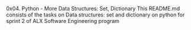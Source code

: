 0x04. Python - More Data Structures: Set, Dictionary
This README.md consists of the tasks on Data structures: set and dictionary on python for sprint 2 of ALX Software Engineering program
